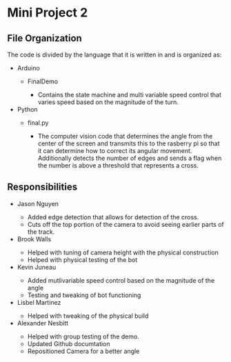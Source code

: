 
# Mini Project 2
## File Organization
The code is divided by the language that it is written in and is organized as:
<ul>
  <li>Arduino</li>
    <ul>
      <li>FinalDemo</li>
      <ul><li>Contains the state machine and multi variable speed control that varies speed based on the magnitude of the turn. </li></ul>
    </ul>
  <li>Python</li>
    <ul>
      <li>final.py</li>
        <ul><li>The computer vision code that determines the angle from the center of the screen and transmits this to the rasberry pi so that it can determine how to correct its angular movement. Additionally detects the number of edges and sends a flag when the number is above a threshold that represents a cross.</li></ul>
    </ul>
</ul>

## Responsibilities
<ul>
  <li>Jason Nguyen</li>
    <ul>
       <li>Added edge detection that allows for detection of the cross.</li>
       <li>Cuts off the top portion of the camera to avoid seeing earlier parts of the track.</li>
    </ul>
  <li>Brook Walls</li>
    <ul>
        <li>Helped with tuning of camera height with the physical construction</li>
        <li>Helped with physical testing of the bot</li>
    </ul>
  <li>Kevin Juneau</li>
    <ul>
        <li>Added mutlivariable speed control based on the magnitude of the angle</li>
      <li>Testing and tweaking of bot functioning</li>
    </ul>
  <li>Lisbel Martinez</li>
    <ul>
        <li>Helped with tweaking of the physical build</li>
    </ul>
  <li>Alexander Nesbitt</li>
    <ul>
      <li>Helped with group testing of the demo.</li>
      <li>Updated Github documtation</li>
      <li>Repositioned Camera for a better angle</li>
    </ul>
</ul>


